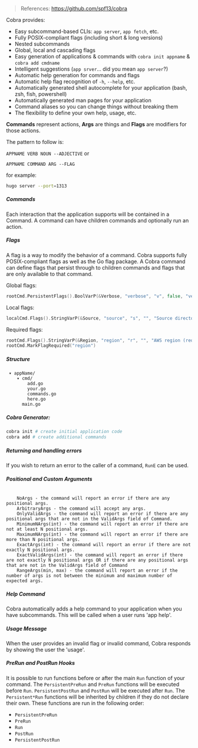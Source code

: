 > References:
> https://github.com/spf13/cobra


Cobra provides:

- Easy subcommand-based CLIs: `app server`, `app fetch`, etc.
- Fully POSIX-compliant flags (including short & long versions)
- Nested subcommands
- Global, local and cascading flags
- Easy generation of applications & commands with `cobra init appname` & `cobra add cmdname`
- Intelligent suggestions (`app srver`... did you mean `app server`?)
- Automatic help generation for commands and flags
- Automatic help flag recognition of `-h`, `--help`, etc.
- Automatically generated shell autocomplete for your application (bash, zsh, fish, powershell)
- Automatically generated man pages for your application
- Command aliases so you can change things without breaking them
- The flexibility to define your own help, usage, etc.


**Commands** represent actions, **Args** are things and **Flags** are modifiers for those actions.

The pattern to follow is:

`APPNAME VERB NOUN --ADJECTIVE` or

`APPNAME COMMAND ARG --FLAG`

for example:

```bash
hugo server --port=1313
```


##### Commands

Each interaction that the application supports will be contained in a Command. A command can have children commands and optionally run an action.

##### Flags

A flag is a way to modify the behavior of a command. Cobra supports fully POSIX-compliant flags as well as the Go flag package. A Cobra command can define flags that persist through to children commands and flags that are only available to that command.

Global flags:

```go
rootCmd.PersistentFlags().BoolVarP(&Verbose, "verbose", "v", false, "verbose output")
```

Local flags:

```go
localCmd.Flags().StringVarP(&Source, "source", "s", "", "Source directory to read from")
```

Required flags:

```go
rootCmd.Flags().StringVarP(&Region, "region", "r", "", "AWS region (required)")
rootCmd.MarkFlagRequired("region")
```

##### Structure

```
 ▾ appName/
    ▾ cmd/
        add.go
        your.go
        commands.go
        here.go
      main.go
```

##### Cobra Generator: 

```bash
cobra init # create initial application code
cobra add # create additional commands
```

##### Returning and handling errors

If you wish to return an error to the caller of a command, `RunE` can be used.

##### Positional and Custom Arguments

```

    NoArgs - the command will report an error if there are any positional args.
    ArbitraryArgs - the command will accept any args.
    OnlyValidArgs - the command will report an error if there are any positional args that are not in the ValidArgs field of Command.
    MinimumNArgs(int) - the command will report an error if there are not at least N positional args.
    MaximumNArgs(int) - the command will report an error if there are more than N positional args.
    ExactArgs(int) - the command will report an error if there are not exactly N positional args.
    ExactValidArgs(int) - the command will report an error if there are not exactly N positional args OR if there are any positional args that are not in the ValidArgs field of Command
    RangeArgs(min, max) - the command will report an error if the number of args is not between the minimum and maximum number of expected args.

```

##### Help Command

Cobra automatically adds a help command to your application when you have subcommands. This will be called when a user runs 'app help'.

##### Usage Message

When the user provides an invalid flag or invalid command, Cobra responds by showing the user the 'usage'.

##### PreRun and PostRun Hooks

It is possible to run functions before or after the main `Run` function of your command. The `PersistentPreRun` and `PreRun` functions will be executed before `Run`. `PersistentPostRun` and `PostRun` will be executed after `Run`.  The `Persistent*Run` functions will be inherited by children if they do not declare their own.  These functions are run in the following order:

- `PersistentPreRun`
- `PreRun`
- `Run`
- `PostRun`
- `PersistentPostRun`
